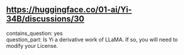 ## https://huggingface.co/01-ai/Yi-34B/discussions/30

contains_question: yes  
question_part: Is Yi a derivative work of LLaMA. If so, you will need to modify your License.